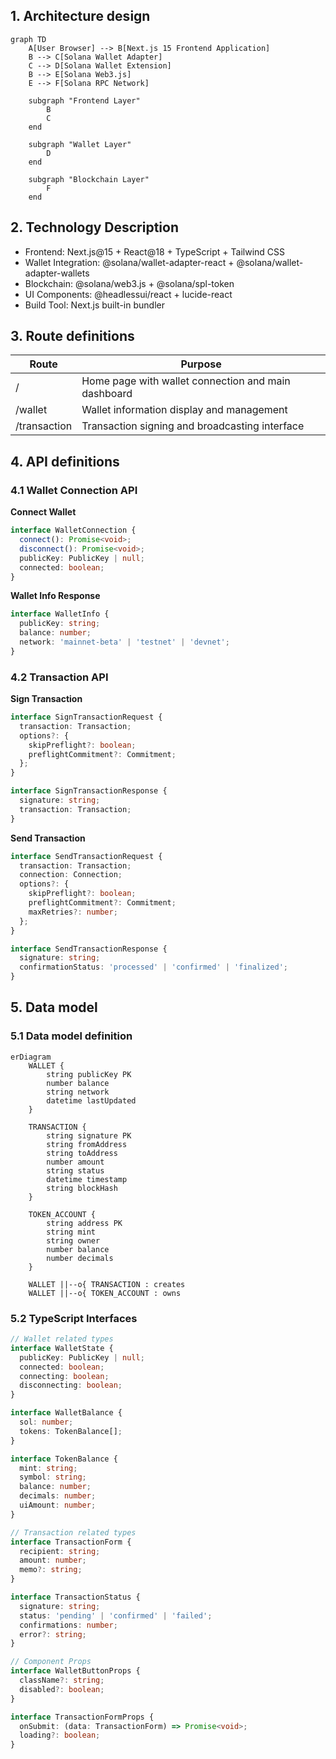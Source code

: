 ## 1. Architecture design

```mermaid
graph TD
    A[User Browser] --> B[Next.js 15 Frontend Application]
    B --> C[Solana Wallet Adapter]
    C --> D[Solana Wallet Extension]
    B --> E[Solana Web3.js]
    E --> F[Solana RPC Network]

    subgraph "Frontend Layer"
        B
        C
    end

    subgraph "Wallet Layer"
        D
    end

    subgraph "Blockchain Layer"
        F
    end
```

## 2. Technology Description

- Frontend: Next.js@15 + React@18 + TypeScript + Tailwind CSS
- Wallet Integration: @solana/wallet-adapter-react + @solana/wallet-adapter-wallets
- Blockchain: @solana/web3.js + @solana/spl-token
- UI Components: @headlessui/react + lucide-react
- Build Tool: Next.js built-in bundler

## 3. Route definitions

| Route | Purpose |
|-------|----------|
| / | Home page with wallet connection and main dashboard |
| /wallet | Wallet information display and management |
| /transaction | Transaction signing and broadcasting interface |

## 4. API definitions

### 4.1 Wallet Connection API

**Connect Wallet**
```typescript
interface WalletConnection {
  connect(): Promise<void>;
  disconnect(): Promise<void>;
  publicKey: PublicKey | null;
  connected: boolean;
}
```

**Wallet Info Response**
```typescript
interface WalletInfo {
  publicKey: string;
  balance: number;
  network: 'mainnet-beta' | 'testnet' | 'devnet';
}
```

### 4.2 Transaction API

**Sign Transaction**
```typescript
interface SignTransactionRequest {
  transaction: Transaction;
  options?: {
    skipPreflight?: boolean;
    preflightCommitment?: Commitment;
  };
}

interface SignTransactionResponse {
  signature: string;
  transaction: Transaction;
}
```

**Send Transaction**
```typescript
interface SendTransactionRequest {
  transaction: Transaction;
  connection: Connection;
  options?: {
    skipPreflight?: boolean;
    preflightCommitment?: Commitment;
    maxRetries?: number;
  };
}

interface SendTransactionResponse {
  signature: string;
  confirmationStatus: 'processed' | 'confirmed' | 'finalized';
}
```

## 5. Data model

### 5.1 Data model definition

```mermaid
erDiagram
    WALLET {
        string publicKey PK
        number balance
        string network
        datetime lastUpdated
    }
    
    TRANSACTION {
        string signature PK
        string fromAddress
        string toAddress
        number amount
        string status
        datetime timestamp
        string blockHash
    }
    
    TOKEN_ACCOUNT {
        string address PK
        string mint
        string owner
        number balance
        number decimals
    }
    
    WALLET ||--o{ TRANSACTION : creates
    WALLET ||--o{ TOKEN_ACCOUNT : owns
```

### 5.2 TypeScript Interfaces

```typescript
// Wallet related types
interface WalletState {
  publicKey: PublicKey | null;
  connected: boolean;
  connecting: boolean;
  disconnecting: boolean;
}

interface WalletBalance {
  sol: number;
  tokens: TokenBalance[];
}

interface TokenBalance {
  mint: string;
  symbol: string;
  balance: number;
  decimals: number;
  uiAmount: number;
}

// Transaction related types
interface TransactionForm {
  recipient: string;
  amount: number;
  memo?: string;
}

interface TransactionStatus {
  signature: string;
  status: 'pending' | 'confirmed' | 'failed';
  confirmations: number;
  error?: string;
}

// Component Props
interface WalletButtonProps {
  className?: string;
  disabled?: boolean;
}

interface TransactionFormProps {
  onSubmit: (data: TransactionForm) => Promise<void>;
  loading?: boolean;
}
```